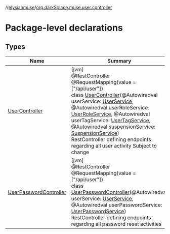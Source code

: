 //[elysianmuse](../../index.md)/[org.darkSolace.muse.user.controller](index.md)

# Package-level declarations

## Types

| Name                                                         | Summary                                                                                                                                                                                                                                                                                                                                                                                                                                                                                                                                                                                                                                                                               |
|--------------------------------------------------------------|---------------------------------------------------------------------------------------------------------------------------------------------------------------------------------------------------------------------------------------------------------------------------------------------------------------------------------------------------------------------------------------------------------------------------------------------------------------------------------------------------------------------------------------------------------------------------------------------------------------------------------------------------------------------------------------|
| [UserController](-user-controller/index.md)                  | [jvm]<br>@RestController<br>@RequestMapping(value = [&quot;/api/user&quot;])<br>class [UserController](-user-controller/index.md)(@Autowiredval userService: [UserService](../org.darkSolace.muse.user.service/-user-service/index.md), @Autowiredval userRoleService: [UserRoleService](../org.darkSolace.muse.user.service/-user-role-service/index.md), @Autowiredval userTagService: [UserTagService](../org.darkSolace.muse.user.service/-user-tag-service/index.md), @Autowiredval suspensionService: [SuspensionService](../org.darkSolace.muse.user.service/-suspension-service/index.md))<br>RestController defining endpoints regarding all user activity Subject to change |
| [UserPasswordController](-user-password-controller/index.md) | [jvm]<br>@RestController<br>@RequestMapping(value = [&quot;/api/user&quot;])<br>class [UserPasswordController](-user-password-controller/index.md)(@Autowiredval userService: [UserService](../org.darkSolace.muse.user.service/-user-service/index.md), @Autowiredval userPasswordService: [UserPasswordService](../org.darkSolace.muse.user.service/-user-password-service/index.md))<br>RestController defining endpoints regarding all password reset activities                                                                                                                                                                                                                  |
